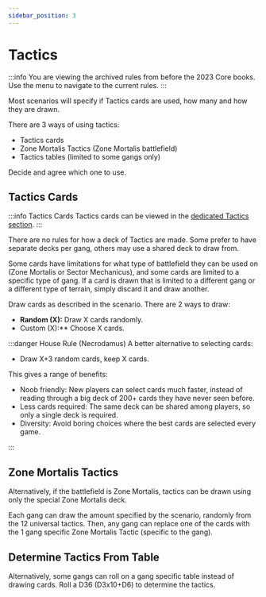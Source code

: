```yaml
---
sidebar_position: 3
---
```


# Tactics

:::info
You are viewing the archived rules from before the 2023 Core books. Use the menu to navigate to the current rules.
:::

Most scenarios will specify if Tactics cards are used, how many and how they are drawn.

There are 3 ways of using tactics:

- Tactics cards
- Zone Mortalis Tactics (Zone Mortalis battlefield)
- Tactics tables (limited to some gangs only)

Decide and agree which one to use.

## Tactics Cards

:::info Tactics Cards
Tactics cards can be viewed in the [dedicated Tactics section](/tactics).
:::

There are no rules for how a deck of Tactics are made. Some prefer to have separate decks per gang, others may use a shared deck to draw from.

Some cards have limitations for what type of battlefield they can be used on (Zone Mortalis or Sector Mechanicus), and some cards are limited to a specific type of gang. If a card is drawn that is limited to a different gang or a different type of terrain, simply discard it and draw another.

Draw cards as described in the scenario. There are 2 ways to draw:

- **Random (X):** Draw X cards randomly.
- Custom (X):\*\* Choose X cards.

:::danger House Rule (Necrodamus)
A better alternative to selecting cards:

- Draw X+3 random cards, keep X cards.

This gives a range of benefits:

- Noob friendly: New players can select cards much faster, instead of reading through a big deck of 200+ cards they have never seen before.
- Less cards required: The same deck can be shared among players, so only a single deck is required.
- Diversity: Avoid boring choices where the best cards are selected every game.

:::

## Zone Mortalis Tactics

Alternatively, if the battlefield is Zone Mortalis, tactics can be drawn using only the special Zone Mortalis deck.

Each gang can draw the amount specified by the scenario, randomly from the 12 universal tactics.
Then, any gang can replace one of the cards with the 1 gang specific Zone Mortalis Tactic (specific to the gang).

## Determine Tactics From Table

Alternatively, some gangs can roll on a gang specific table instead of drawing cards. Roll a D36 (D3x10+D6) to determine the tactics.

